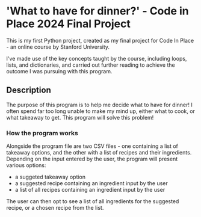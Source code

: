 # 'What to have for dinner?' - Code in Place 2024 Final Project

This is my first Python project, created as my final project for Code In Place - an online course by Stanford University. 

I've made use of the key concepts taught by the course, including loops, lists, and dictionaries, and carried out further reading to achieve the outcome I was pursuing with this program. 

## Description
The purpose of this program is to help me decide what to have for dinner! I often spend far too long unable to make my mind up, either what to cook, or what takeaway to get. This program will solve this problem! 

### How the program works
Alongside the program file are two CSV files - one containing a list of takeaway options, and the other with a list of recipes and their ingredients. Depending on the input entered by the user, the program will present various options:
* a suggeted takeaway option
* a suggested recipe containing an ingredient input by the user
* a list of all recipes containing an ingredient input by the user

The user can then opt to see a list of all ingredients for the suggested recipe, or a chosen recipe from the list.
   

